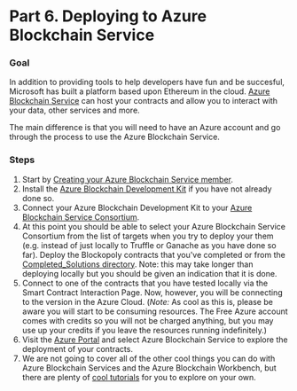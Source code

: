 # Part 6. Deploying to Azure Blockchain Service

### Goal
In addition to providing tools to help developers have fun and be succesful, Microsoft has built a platform based upon Ethereum in the cloud. [Azure Blockchain Service](https://azure.microsoft.com/services/blockchain-service/) can host your contracts and allow you to interact with your data, other services and more.

The main difference is that you will need to have an Azure account and go through the process to use the Azure Blockchain Service.

### Steps
1. Start by [Creating your Azure Blockchain Service member](https://docs.microsoft.com/azure/blockchain/service/create-member).
2. Install the [Azure Blockchain Development Kit](https://marketplace.visualstudio.com/items?itemName=AzBlockchain.azure-blockchain) if you have not already done so.
3. Connect your Azure Blockchain Development Kit to your [Azure Blockchain Service Consortium](https://docs.microsoft.com/azure/blockchain/service/connect-vscode).
4. At this point you should be able to select your Azure Blockchain Service Consortium from the list of targets when you try to deploy your them (e.g. instead of just locally to Truffle or Ganache as you have done so far). Deploy the Blockopoly contracts that you've completed or from the [Completed_Solutions directory](../Completed_Solutions/). Note: this may take longer than deploying locally but you should be given an indication that it is done.
5. Connect to one of the contracts that you have tested locally via the Smart Contract Interaction Page. Now, however, you will be connecting to the version in the Azure Cloud. (*Note:* As cool as this is, please be aware you will start to be consuming resources. The Free Azure account comes with credits so you will not be charged anything, but you may use up your credits if you leave the resources running indefinitely.)
6. Visit the [Azure Portal](https://portal.azure.com/) and select Azure Blockchain Service to explore the deployment of your contracts.
7. We are not going to cover all of the other cool things you can do with Azure Blockchain Services and the Azure Blockchain Workbench, but there are plenty of [cool tutorials](https://github.com/Azure-Samples/blockchain-devkit) for you to explore on your own.

